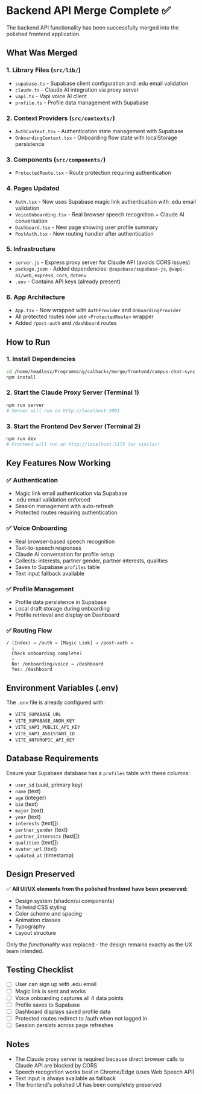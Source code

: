 # Backend API Merge Complete ✅

The backend API functionality has been successfully merged into the polished frontend application.

## What Was Merged

### 1. **Library Files** (`src/lib/`)
- `supabase.ts` - Supabase client configuration and .edu email validation
- `claude.ts` - Claude AI integration via proxy server
- `vapi.ts` - Vapi voice AI client
- `profile.ts` - Profile data management with Supabase

### 2. **Context Providers** (`src/contexts/`)
- `AuthContext.tsx` - Authentication state management with Supabase
- `OnboardingContext.tsx` - Onboarding flow state with localStorage persistence

### 3. **Components** (`src/components/`)
- `ProtectedRoute.tsx` - Route protection requiring authentication

### 4. **Pages Updated**
- `Auth.tsx` - Now uses Supabase magic link authentication with .edu email validation
- `VoiceOnboarding.tsx` - Real browser speech recognition + Claude AI conversation
- `Dashboard.tsx` - New page showing user profile summary
- `PostAuth.tsx` - New routing handler after authentication

### 5. **Infrastructure**
- `server.js` - Express proxy server for Claude API (avoids CORS issues)
- `package.json` - Added dependencies: `@supabase/supabase-js`, `@vapi-ai/web`, `express`, `cors`, `dotenv`
- `.env` - Contains API keys (already present)

### 6. **App Architecture**
- `App.tsx` - Now wrapped with `AuthProvider` and `OnboardingProvider`
- All protected routes now use `<ProtectedRoute>` wrapper
- Added `/post-auth` and `/dashboard` routes

## How to Run

### 1. Install Dependencies
```bash
cd /home/headlesz/Programming/calhacks/merge/frontend/campus-chat-sync
npm install
```

### 2. Start the Claude Proxy Server (Terminal 1)
```bash
npm run server
# Server will run on http://localhost:3001
```

### 3. Start the Frontend Dev Server (Terminal 2)
```bash
npm run dev
# Frontend will run on http://localhost:5173 (or similar)
```

## Key Features Now Working

### ✅ Authentication
- Magic link email authentication via Supabase
- .edu email validation enforced
- Session management with auto-refresh
- Protected routes requiring authentication

### ✅ Voice Onboarding
- Real browser-based speech recognition
- Text-to-speech responses
- Claude AI conversation for profile setup
- Collects: interests, partner gender, partner interests, qualities
- Saves to Supabase `profiles` table
- Text input fallback available

### ✅ Profile Management
- Profile data persistence in Supabase
- Local draft storage during onboarding
- Profile retrieval and display on Dashboard

### ✅ Routing Flow
```
/ (Index) → /auth → [Magic Link] → /post-auth → 
  ↓
  Check onboarding complete?
  ↓
  No: /onboarding/voice → /dashboard
  Yes: /dashboard
```

## Environment Variables (.env)
The `.env` file is already configured with:
- `VITE_SUPABASE_URL`
- `VITE_SUPABASE_ANON_KEY`
- `VITE_VAPI_PUBLIC_API_KEY`
- `VITE_VAPI_ASSISTANT_ID`
- `VITE_ANTHROPIC_API_KEY`

## Database Requirements

Ensure your Supabase database has a `profiles` table with these columns:
- `user_id` (uuid, primary key)
- `name` (text)
- `age` (integer)
- `bio` (text)
- `major` (text)
- `year` (text)
- `interests` (text[])
- `partner_gender` (text)
- `partner_interests` (text[])
- `qualities` (text[])
- `avatar_url` (text)
- `updated_at` (timestamp)

## Design Preserved

✅ **All UI/UX elements from the polished frontend have been preserved:**
- Design system (shadcn/ui components)
- Tailwind CSS styling
- Color scheme and spacing
- Animation classes
- Typography
- Layout structure

Only the *functionality* was replaced - the design remains exactly as the UX team intended.

## Testing Checklist

- [ ] User can sign up with .edu email
- [ ] Magic link is sent and works
- [ ] Voice onboarding captures all 4 data points
- [ ] Profile saves to Supabase
- [ ] Dashboard displays saved profile data
- [ ] Protected routes redirect to /auth when not logged in
- [ ] Session persists across page refreshes

## Notes

- The Claude proxy server is required because direct browser calls to Claude API are blocked by CORS
- Speech recognition works best in Chrome/Edge (uses Web Speech API)
- Text input is always available as fallback
- The frontend's polished UI has been completely preserved
